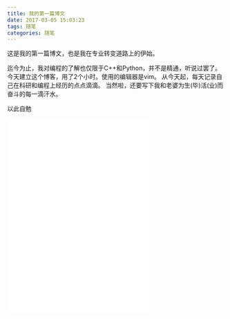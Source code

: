 ```yaml
---
title: 我的第一篇博文
date: 2017-03-05 15:03:23
tags: 随笔
categories: 随笔
---
```

这是我的第一篇博文，也是我在专业转变道路上的伊始。
<!-- more -->
迄今为止，我对编程的了解也仅限于C++和Python，并不是精通，听说过罢了。
今天建立这个博客，用了2个小时。使用的编辑器是vim。
从今天起，每天记录自己在科研和编程上经历的点点滴滴。
当然啦，还要写下我和老婆为生(毕)活(业)而奋斗的每一滴汗水。

以此自勉
<iframe frameborder="no" border="0" marginwidth="0" marginheight="0" width=330 height=450 src="//music.163.com/outchain/player?type=0&id=369700743&auto=1&height=430"></iframe>
